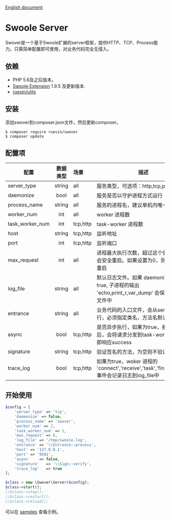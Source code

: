 [English document](./README.en.md)

# Swoole Server

Swover是一个基于Swoole扩展的server框架，提供HTTP、TCP、Process能力。只需简单配置即可使用，对业务代码完全无侵入。

## 依赖

- PHP 5.6及之后版本。
- [Swoole Extension](http://pecl.php.net/package/swoole) 1.9.5 及更新版本.
- [ruesin/utils](https://github.com/ruesin/utils)

## 安装

添加swover到composer.json文件，然后更新composer。

```
$ composer require ruesin/swover
$ composer update
```

## 配置项

| 配置            | 数据类型 | 场景     | 描述                                                         |
| --------------- | :------: | :------- | ------------------------------------------------------------ |
| server_type     |  string  | all      | 服务类型，可选项：http,tcp,process                           |
| daemonize       |   bool   | all      | 服务是否以守护进程方式运行                                   |
| process_name    |  string  | all      | 服务的进程名，建议单机内唯一                                 |
| worker_num      |   int    | all      | worker 进程数                                                |
| task_worker_num |   int    | tcp,http | task-worker 进程数                                           |
| host            |  string  | tcp,http | 监听地址                                                     |
| port            |   int    | tcp,http | 监听端口                                                     |
| max_request     |   int    | all      | 进程最大执行次数，超过这个值时，进程会安全重启。如果设置为0，则永远不会重启 |
| log_file        |  string  | all      | 默认日志文件。如果 daemonize 设置为 true, 子进程的输出 'echo,print_r,var_dump' 会保存到这个文件中 |
| entrance        |  string  | all      | 业务代码的入口文件，会从server中执行，必须指定类名，方法名默认是run |
| async           |   bool   | tcp,http | 是否异步执行，如果为true，接收到请求后，会将请求分发到task-worker，并立即响应success |
| signature       |  string  | tcp,http | 验证签名的方法，为空则不验证签名。                           |
| trace_log       |   bool   | tcp,http | 如果为true，woker 进程的 'connect','receive','task','finish','close' 事件会记录日志到log_file中 |

## 开始使用

```php
$config = [
    'server_type' => 'tcp',
    'daemonize' => false,
    'process_name' => 'swover',
    'worker_num' => 2,
    'task_worker_num' => 1,
    'max_request' => 0,
    'log_file' => '/tmp/swoole.log',
    'entrance' => '\\Entrance::process',
    'host' => '127.0.0.1',
    'port' => '9501',
    'async'    => false,
    'signature'   => '\\Sign::verify',
    'trace_log'   => true
];

$class = new \Swover\Server($config);
$class->start();
//$class->stop();
//$class->restart();
//$class->reload();
```

可以在 [samples](./samples) 查看示例。